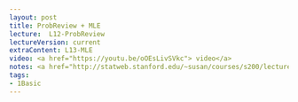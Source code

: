 ```yaml
---
layout: post
title: ProbReview + MLE  
lecture:  L12-ProbReview
lectureVersion: current
extraContent: L13-MLE 
video: <a href="https://youtu.be/oOEsLivSVkc"> video</a> 
notes: <a href="http://statweb.stanford.edu/~susan/courses/s200/lectures/lect11.pdf"> MLE </a>  / <a href="https://medium.com/@rrfd/what-is-maximum-likelihood-estimation-examples-in-python-791153818030"> MLE code</a>
tags:
- 1Basic
---
```

